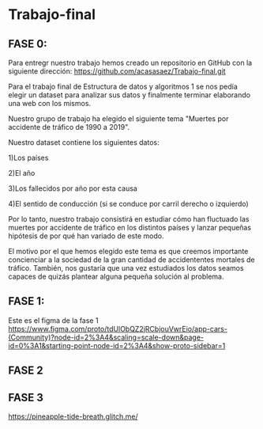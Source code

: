 # Trabajo-final

## FASE 0:

Para entregr nuestro trabajo hemos creado un repositorio en GitHub con la siguiente dirección: https://github.com/acasasaez/Trabajo-final.git

Para el trabajo final de Estructura de datos y algoritmos 1 se nos pedía elegir un dataset para analizar sus datos y finalmente terminar elaborando una web con los mismos.

Nuestro grupo de trabajo ha elegido el siguiente tema "Muertes por accidente de tráfico de 1990 a 2019". 

Nuestro dataset contiene los siguientes datos: 
  
  1)Los países
  
  2)El año 
  
  3)Los fallecidos por año por esta causa
  
  4)El sentido de conducción (si se conduce por carril derecho o izquierdo) 
 
Por lo tanto, nuestro trabajo consistirá en estudiar cómo han fluctuado las muertes por accidente de tráfico en los distintos países y lanzar pequeñas hipótesis de por qué han variado de este modo. 

El motivo por el que hemos elegido este tema es que creemos importante concienciar a la sociedad de la gran cantidad de accidententes mortales de tráfico. También, nos gustaría que una vez estudiados los datos seamos capaces de quizás plantear alguna pequeña solución al problema.


## FASE 1:
Este es el figma de la  fase 1
https://www.figma.com/proto/tdUlObQZ2jRCbjouVwrEio/app-cars-(Community)?node-id=2%3A4&scaling=scale-down&page-id=0%3A1&starting-point-node-id=2%3A4&show-proto-sidebar=1

## FASE 2

## FASE 3
https://pineapple-tide-breath.glitch.me/
